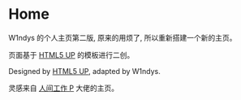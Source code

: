 # Home

W1ndys 的个人主页第二版, 原来的用烦了, 所以重新搭建一个新的主页。

页面基于 [HTML5 UP](https://html5up.net) 的模板进行二创。

Designed by [HTML5 UP](https://html5up.net), adapted by W1ndys.

灵感来自 [人间工作 P](https://www.mrxiaom.top) 大佬的主页。
